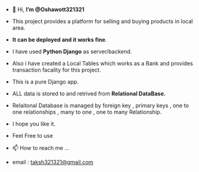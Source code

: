 - 👋 Hi, **I’m @Oshawott321321**
- This project provides a platform for selling and buying products in local area.
- **It can be deployed and it works fine**.
- I have used **Python Django** as server/backend.
- Also i have created a Local Tables which works as a Bank and provides transaction facality for this project.
- This is a pure Django app.
- ALL data is stored to and retrived from **Relational DataBase.**
- Relaitonal Database is managed by foreign key , primary keys , one to one relationships , many to one , one to many Relationship.
- I hope you like it.
- Feel Free to use

- 📫 How to reach me ...
- email : taksh321321@gmail.com
